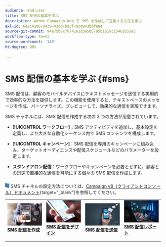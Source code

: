```yaml
---
audience: end-user
title: SMS 配信の基本を学ぶ
description: Adobe Campaign Web で SMS を作成して送信する方法を学ぶ
exl-id: 642c4180-0439-43dd-ba3f-0c4843bbfe84
source-git-commit: 94a75b6c7074101d3e505795b1519c15461655a3
workflow-type: tm+mt
source-wordcount: '149'
ht-degree: 99%

---
```


# SMS 配信の基本を学ぶ {#sms}

SMS 配信は、顧客のモバイルデバイスにテキストメッセージを送信する実用的で効率的な方法を提供します。この機能を使用すると、テキストベースのメッセージを作成、パーソナライズ、プレビューして、効果的な通信を実現できます。

SMS チャネルには、SMS 配信を作成する次の 3 つの方法が用意されています。

* **[!UICONTROL ワークフロー]**：SMS アクティビティを追加し、基本設定を定義し、より大きな自動化シーケンス内で SMS コンテンツを構成します。

* **[!UICONTROL キャンペーン]**：SMS 配信を専用のキャンペーンに組み込み、ターゲットオーディエンスや配信スケジュールなどのパラメーターを設定します。

* **スタンドアロン配信**：ワークフローやキャンペーンを必要とせずに、顧客との迅速で直接的な通信を可能にする個々の SMS 配信を作成します。

![](../assets/do-not-localize/book.png) SMS チャネルの設定方法については、[Campaign v8（クライアントコンソール）ドキュメント](https://experienceleague.corp.adobe.com/docs/campaign/campaign-v8/send/sms/validate-sms/sms-send.html){target="_blank"}を参照してください。

<table style="table-layout:fixed"><tr style="border: 0;">
<td>
<a href="create-sms.md">
<img alt="リード" src="assets/do-not-localize/create_sms.png">
</a>
<div><a href="create-sms.md"><strong>SMS 配信を作成</strong>
</div>
<p>
</td>
<td>
<a href="content-sms.md">
<img alt="低頻度" src="assets/do-not-localize/design_sms.png">
</a>
<div>
<a href="content-sms.md"><strong>SMS 配信をデザイン<strong></strong></a>
</div>
<p></td>
<td>
<a href="send-sms.md">
<img alt="検証" src="assets/do-not-localize/send_sms.png">
</a>
<div>
<a href="send-sms.md"><strong>SMS 配信を送信</strong></a>
</div>
<p>
</td>
<td>
<a href="send-sms.md">
<img alt="検証" src="assets/do-not-localize/report_sms.jpeg">
</a>
<div>
<a href="send-sms.md"><strong>SMS 配信レポート</strong></a>
</div>
<p>
</td>
</tr></table>
